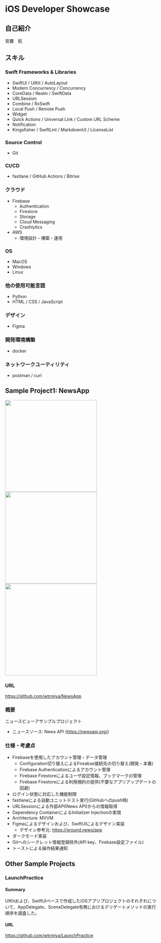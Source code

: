# iOS Developer Showcase

## 自己紹介

宮腰　航

## スキル
### Swift Frameworks & Libraries
- SwiftUI / UIKit / AutoLayout
- Modern Concurrency / Concurrency
- CoreData / Realm / SwiftData
- URLSession
- Combine / RxSwift
- Local Push / Remote Push
- Widget
- Quick Actions / Universal Link / Custom URL Scheme
- Notification
- Kingsfisher / SwiftLint / MarkdownUI / LicenseList

### Source Control
- Git

### CI/CD
- fastlane / GitHub Actions / Bitrise

### クラウド
- Firebase
  - Authentication
  - Firestore
  - Storage
  - Cloud Messaging
  - Crashlytics
- AWS
  - 環境設計・構築・運用

### OS
- MacOS
- Windows
- Linux

### 他の使用可能言語
- Python
- HTML / CSS / JavaScript

### デザイン
- Figma

### 開発環境構築
- docker

### ネットワークユーティリティ
- postman / curl

## Sample Project1: NewsApp

<img width="300" src="https://github.com/user-attachments/assets/b82c4d68-7ebd-4be2-a843-220731aa5601">
<img width="300" src="https://github.com/user-attachments/assets/62410fa8-bf2e-48e6-9602-c9ba593d0228">
<img width="300" src="https://github.com/user-attachments/assets/44927690-f36b-4e15-b923-8b7d3e81bd81">

### URL
https://github.com/wtrmiya/NewsApp

### 概要
ニュースビューアサンプルプロジェクト
- ニュースソース: News API (https://newsapi.org/)

### 仕様・考慮点

- Firebaseを使用したアカウント管理・データ管理
  - Configuration切り替えによるFireabse接続先の切り替え(開発・本番)
  - Firebase Authenticationによるアカウント管理
  - Firebase Firestoreによるユーザ設定情報、ブックマークの管理
  - Firebase Firestoreによる利用規約の提供(不要なアプリアップデートの回避)
- ログイン状態に対応した機能制限
- fastlaneによる自動ユニットテスト実行(GitHubへのpush時)
- URLSessionによる外部API(News API)からの情報取得
- Dependency ContainerによるInitializer Injectionの実現
- Architecture: MVVM
- Figmaによるデザインおよび、SwiftUIによるデザイン実装
  - デザイン参考元: https://ground.news/app
- ダークモード実装
- Gitへのシークレット情報登録除外(API key、Firebase設定ファイル)
- トーストによる操作結果通知


## Other Sample Projects
### LaunchPractice
#### Summary
UIKitおよび、SwiftUIベースで作成したiOSアプリプロジェクトのそれぞれについて、AppDelegate、SceneDelegate有無におけるデリゲートメソッドの実行順序を調査した。

#### URL
https://github.com/wtrmiya/LaunchPractice




